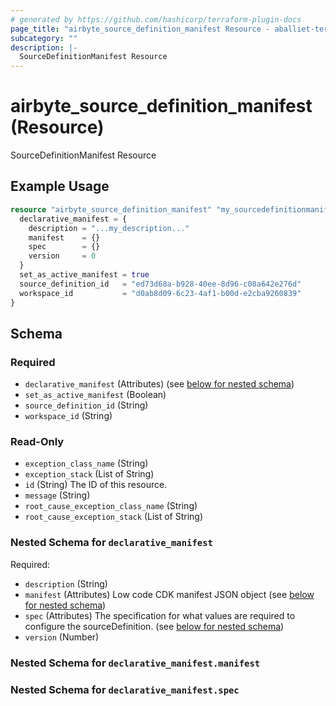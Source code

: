 ```yaml
---
# generated by https://github.com/hashicorp/terraform-plugin-docs
page_title: "airbyte_source_definition_manifest Resource - aballiet-terraform-provider-airbyte-oss"
subcategory: ""
description: |-
  SourceDefinitionManifest Resource
---
```


# airbyte_source_definition_manifest (Resource)

SourceDefinitionManifest Resource

## Example Usage

```terraform
resource "airbyte_source_definition_manifest" "my_sourcedefinitionmanifest" {
  declarative_manifest = {
    description = "...my_description..."
    manifest    = {}
    spec        = {}
    version     = 0
  }
  set_as_active_manifest = true
  source_definition_id   = "ed73d68a-b928-40ee-8d96-c08a642e276d"
  workspace_id           = "d0ab8d09-6c23-4af1-b00d-e2cba9260839"
}
```

<!-- schema generated by tfplugindocs -->
## Schema

### Required

- `declarative_manifest` (Attributes) (see [below for nested schema](#nestedatt--declarative_manifest))
- `set_as_active_manifest` (Boolean)
- `source_definition_id` (String)
- `workspace_id` (String)

### Read-Only

- `exception_class_name` (String)
- `exception_stack` (List of String)
- `id` (String) The ID of this resource.
- `message` (String)
- `root_cause_exception_class_name` (String)
- `root_cause_exception_stack` (List of String)

<a id="nestedatt--declarative_manifest"></a>
### Nested Schema for `declarative_manifest`

Required:

- `description` (String)
- `manifest` (Attributes) Low code CDK manifest JSON object (see [below for nested schema](#nestedatt--declarative_manifest--manifest))
- `spec` (Attributes) The specification for what values are required to configure the sourceDefinition. (see [below for nested schema](#nestedatt--declarative_manifest--spec))
- `version` (Number)

<a id="nestedatt--declarative_manifest--manifest"></a>
### Nested Schema for `declarative_manifest.manifest`


<a id="nestedatt--declarative_manifest--spec"></a>
### Nested Schema for `declarative_manifest.spec`



